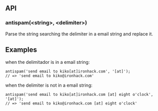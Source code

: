 ## API

### antispam(\<string>, \<delimiter>)

Parse the string searching the delimiter in a email string and replace it.

## Examples

when the delimitador is in a email string:

```
antispam('send email to kiko[at]ironhack.com', '[at]');
// => 'send email to kiko@ironhack.com'
```

when the delimiter is not in a email string:

```
antispam('send email to kiko[at]ironhack.com [at] eight o'clock', '[at]');
// => 'send email to kiko@ironhack.com [at] eight o'clock'
```

